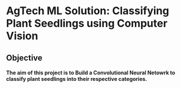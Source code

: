 # AgTech ML Solution: Classifying Plant Seedlings using Computer Vision

## Objective

#### The aim of this project is to Build a Convolutional Neural Netowrk to classify plant seedlings into their respective categories.
